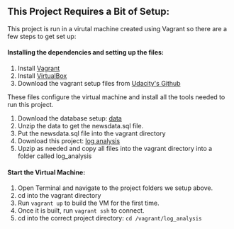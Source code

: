 ## This Project Requires a Bit of Setup:
This project is run in a virutal machine created using Vagrant so there are a few steps
to get set up:

#### Installing the dependencies and setting up the files:
1. Install [Vagrant](https://www.vagrantup.com/)
1. Install [VirtualBox](https://www.virtualbox.org/)
1. Download the vagrant setup files from [Udacity's Github](https://github.com/udacity/fullstack-nanodegree-vm)

These files configure the virtual machine and install all the tools needed to run this project.
1. Download the database setup: [data](https://d17h27t6h515a5.cloudfront.net/topher/2016/August/57b5f748_newsdata/newsdata.zip)
1. Unzip the data to get the newsdata.sql file.
1. Put the newsdata.sql file into the vagrant directory
1. Download this project: [log analysis]()
1. Upzip as needed and copy all files into the vagrant directory into a folder called log_analysis

#### Start the Virtual Machine:
1. Open Terminal and navigate to the project folders we setup above.
1. cd into the vagrant directory
1. Run ``` vagrant up ``` to build the VM for the first time.
1. Once it is built, run ``` vagrant ssh ``` to connect.
1. cd into the correct project directory: ``` cd /vagrant/log_analysis ```
